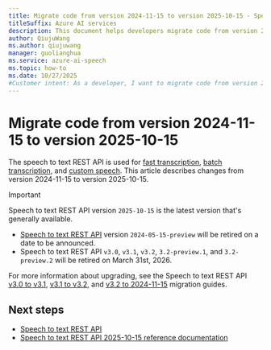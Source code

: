 ```yaml
---
title: Migrate code from version 2024-11-15 to version 2025-10-15 - Speech service
titleSuffix: Azure AI services
description: This document helps developers migrate code from version 2024-11-15 to version 2025-10-15 of the Speech to text REST API.
author: QiujuWang
ms.author: qiujuwang
manager: guolianghua
ms.service: azure-ai-speech
ms.topic: how-to
ms.date: 10/27/2025
#Customer intent: As a developer, I want to migrate code from version 2024-11-15 to version 2025-10-15 of the Speech to text REST API.
---
```


# Migrate code from version 2024-11-15 to version 2025-10-15

The speech to text REST API is used for [fast transcription](./fast-transcription-create.md), [batch transcription](batch-transcription.md), and [custom speech](custom-speech-overview.md). This article describes changes from version 2024-11-15 to version 2025-10-15.

> [!IMPORTANT]
> Speech to text REST API version `2025-10-15` is the latest version that's generally available. 
> - [Speech to text REST API](rest-speech-to-text.md) version `2024-05-15-preview` will be retired on a date to be announced. 
> - Speech to text REST API `v3.0`, `v3.1`, `v3.2`, `3.2-preview.1`, and `3.2-preview.2` will be retired on March 31st, 2026. 
> 
> For more information about upgrading, see the Speech to text REST API [v3.0 to v3.1](migrate-v3-0-to-v3-1.md), [v3.1 to v3.2](migrate-v3-1-to-v3-2.md), and [v3.2 to 2024-11-15](migrate-2024-11-15.md) migration guides.

## Next steps

* [Speech to text REST API](rest-speech-to-text.md)
* [Speech to text REST API 2025-10-15 reference documentation](/rest/api/speechtotext/operation-groups?view=rest-speechtotext-2025-10-15&preserve-view=true)
